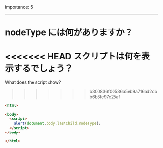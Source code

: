 importance: 5

---

# nodeType には何がありますか？

<<<<<<< HEAD
スクリプトは何を表示するでしょう？
=======
What does the script show?
>>>>>>> b300836f00536a5eb9a716ad2cbb6b8fe97c25af

```html
<html>

<body>
  <script>
    alert(document.body.lastChild.nodeType);
  </script>
</body>

</html>
```
